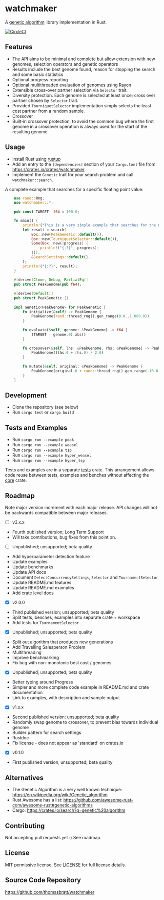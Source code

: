 # watchmaker

A [genetic algorithm](https://en.wikipedia.org/wiki/Genetic_algorithm) library implementation in Rust.

[![CircleCI](https://circleci.com/gh/thomasbratt/watchmaker/tree/main.svg?style=svg)](https://circleci.com/gh/thomasbratt/watchmaker/tree/main)

## Features

* The API aims to be minimal and complete but allow extension with new genomes, selection operators and genetic operators
* Results include the best genome found, reason for stopping the search and some basic statistics
* Optional progress reporting
* Optional multithreaded evaluation of genomes using [Rayon](https://github.com/rayon-rs/rayon)
* Extensible cross-over partner selection via `Selector` trait.
* Diversity protection. Each genome is selected at least once; cross over partner chosen by `Selector` trait.
* Provided `TourniquetSelector` implementation simply selects the least cost partner from a random sample.
* Crossover
* Built-in crossover protection, to avoid the common bug where the first genome in a crossover operation is always used for the start of the resulting genome

## Usage

* Install Rust using [rustup](https://rustup.rs)
* Add an entry to the `[dependencies]` section of your `Cargo.toml` file from: <https://crates.io/crates/watchmaker>
* Implement the `Genetic` trait for your search problem and call `watchmaker::search`.

A complete example that searches for a specific floating point value:

```rust
    use rand::Rng;
    use watchmaker::*;
    
    pub const TARGET: f64 = 100.0;

    fn main() {
        println!("This is a very simple example that searches for the number 100.0.");
        let result = search(
            Box::new(PeakGenetic::default()),
            Box::new(TourniquetSelector::default()),
            Some(Box::new(|progress| {
                println!("{:?}", progress);
            })),
            &SearchSettings::default(),
        );
        println!("{:?}", result);
    }
    
    #[derive(Clone, Debug, PartialEq)]
    pub struct PeakGenome(pub f64);
    
    #[derive(Default)]
    pub struct PeakGenetic {}
    
    impl Genetic<PeakGenome> for PeakGenetic {
        fn initialize(&self) -> PeakGenome {
            PeakGenome(rand::thread_rng().gen_range(0.0..1_000.0))
        }
    
        fn evaluate(&self, genome: &PeakGenome) -> f64 {
            (TARGET - genome.0).abs()
        }
    
        fn crossover(&self, lhs: &PeakGenome, rhs: &PeakGenome) -> PeakGenome {
            PeakGenome((lhs.0 + rhs.0) / 2.0)
        }
    
        fn mutate(&self, original: &PeakGenome) -> PeakGenome {
            PeakGenome(original.0 + rand::thread_rng().gen_range(-10.0..10.0))
        }
    }
```

## Development

* Clone the repository (see below)
* Run `cargo test` or `cargo build`

## Tests and Examples

* Run `cargo run --example peak`
* Run `cargo run --example weasel`
* Run `cargo run --example tsp`
* Run `cargo run --example hyper_weasel`
* Run `cargo run --example hyper_tsp`

Tests and examples are in a separate [tests](../tests) crate.
This arrangement allows code reuse between tests, examples and benches without affecting the [core](core) crate.

## Roadmap

Note major version increment with each major release.
API changes will not be backwards compatible between major releases.

- [ ] v3.x.x

* Fourth published version; Long Term Support
* Will take contributions, bug fixes from this point on.

- [ ] Unpublished; unsupported; beta quality

* Add hyperparameter detection feature
* Update examples
* Update benchmarks
* Update API docs
* Document `DetectConcurrencySettings`, `Selector` and `TournamentSelector` 
* Update README.md features 
* Update README.md examples
* Add crate level docs

- [x] v2.0.0

* Third published version; unsupported; beta quality
* Split tests, benches, examples into separate crate + workspace
* Add tests for `TournamentSelector`

- [x] Unpublished; unsupported; beta quality

* Split out algorithm that produces new generations
* Add Travelling Salesperson Problem
* Multithreading
* Improve benchmarking
* Fix bug with non-monotonic best cost / genomes

- [x] Unpublished; unsupported; beta quality

* Better typing around Progress
* Simpler and more complete code example in README.md and crate documentation
* Link to examples, with description and sample output

- [x] v1.x.x

* Second published version; unsupported; beta quality
* Randomly swap genome to crossover, to prevent bias towards individual genome
* Builder pattern for search settings
* Rustdoc
* Fix license - does not appear as 'standard' on crates.io

- [x] v0.1.0

* First published version; unsupported; beta quality

## Alternatives

* The Genetic Algorithm is a very well known technique:
<https://en.wikipedia.org/wiki/Genetic_algorithm>
* Rust Awesome has a list: <https://github.com/awesome-rust-com/awesome-rust#genetic-algorithms>
* Cargo: <https://crates.io/search?q=genetic%20algorithm>

## Contributing

Not accepting pull requests yet :)
See roadmap.

## License

MIT permissive license. See [LICENSE](LICENSE) for full license details.

## Source Code Repository

<https://github.com/thomasbratt/watchmaker>
